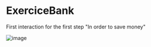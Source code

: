 # ExerciceBank

First interaction for the first step "In order to save money"

![image](https://user-images.githubusercontent.com/56538671/160917641-b9a1a390-9c2b-4600-8132-e8305da62607.png)

